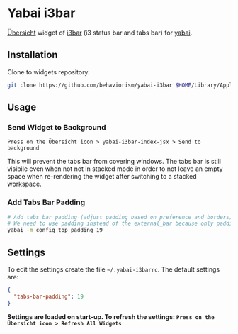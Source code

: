 # Yabai i3bar

[Übersicht](https://github.com/felixhageloh/uebersicht) widget of [i3bar](https://i3wm.org/i3bar/manpage.html) (i3 status bar and tabs bar) for [yabai](https://github.com/koekeishiya/yabai).

## Installation

Clone to widgets repository.

```bash
git clone https://github.com/behaviorism/yabai-i3bar $HOME/Library/Application\ Support/Übersicht/widgets/yabai-i3bar
```

## Usage

### Send Widget to Background

`Press on the Übersicht icon > yabai-i3bar-index-jsx > Send to background`

This will prevent the tabs bar from covering windows. The tabs bar is still visibile even when not not in stacked mode in order to not leave an empty space when re-rendering the widget after switching to a stacked workspace.

### Add Tabs Bar Padding

```bash
# Add tabs bar padding (adjust padding based on preference and borders)
# We need to use padding instead of the external_bar because only padding can be adjusted
yabai -m config top_padding 19
```

## Settings

To edit the settings create the file `~/.yabai-i3barrc`. The default settings are:

```json
{
  "tabs-bar-padding": 19
}
```

**Settings are loaded on start-up. To refresh the settings: `Press on the Übersicht icon > Refresh All Widgets`**
